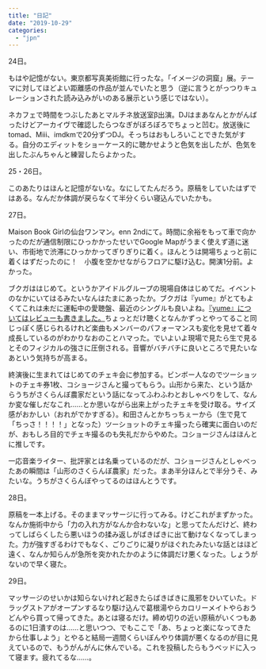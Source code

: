 ```yaml
---
title: "日記"
date: "2019-10-29"
categories: 
  - "jpn"
---
```


24日。

もはや記憶がない。東京都写真美術館に行ったな。「イメージの洞窟」展。テーマに対してほどよい距離感の作品が並んでいたと思う（逆に言うとがっつりキュレーションされた読み込みがいのある展示という感じではない）。

ネカフェで時間をつぶしたあとマルチネ放送室β出演。DJはまあなんとかがんばったけどアーカイヴで確認したらつなぎがぼろぼろでちょっと凹む。放送後にtomad、Miii、imdkmで20分ずつDJ。そっちはおもしろいことできた気がする。自分のエディットをショーケース的に聴かせようと色気を出したが、色気を出したぶんちゃんと練習したらよかった。

25・26日。

このあたりはほんと記憶がないな。なにしてたんだろう。原稿をしていたはずではある。なんだか体調が戻らなくて半分くらい寝込んでいたかも。

27日。

Maison Book Girlの仙台ワンマン。enn 2ndにて。時間に余裕をもって車で向かったのだが通信制限にひっかかったせいでGoogle Mapがうまく使えず道に迷い、市街地で渋滞にひっかかってぎりぎりに着く。ほんとうは開場ちょっと前に着くはずだったのに！　小腹を空かせながらフロアに駆け込む。開演1分前。よかった。

ブクガははじめて。というかアイドルグループの現場自体はじめてだ。イベントのなかにいてはるみたいなんはたまにあったか。ブクガは『yume』がとてもよくてこれは未だに運転中の愛聴盤、最近のシングルも良いよね。[『yume』についてはレビューも書きました。](http://imdkm.com/2019/03/27/maison-book-girl-yume-2018/)ちょっとだけ聴くとなんかずっとやってること同じっぽく感じられるけれど楽曲もメンバーのパフォーマンスも変化を見せて着々成長しているのがわかりなおのことハマった。でいよいよ現場で見たら生で見るとそのフィジカルの強さに圧倒される。音響がバチバチに良いところで見たいなあという気持ちが高まる。

終演後に生まれてはじめてのチェキ会に参加する。ビンボー人なのでツーショットのチェキ券1枚、コショージさんと撮ってもらう。山形から来た、という話からうちがさくらんぼ農家だという話になってふわふわとおしゃべりをして、なんか変な催しだなこれ……とか思いながら出来上がったチェキを受け取る。サイズ感がおかしい（おれがでかすぎる）。和田さんとかちっちぇーから（生で見て「ちっさ！！！！」となった）ツーショットのチェキ撮ったら確実に面白いのだが、おもしろ目的でチェキ撮るのも失礼だからやめた。コショージさんはほんとに推しです。

一応音楽ライター、批評家とは名乗っているのだが、コショージさんとしゃべったあの瞬間は「山形のさくらんぼ農家」だった。まあ半分ほんとで半分うそ、みたいな。うちがさくらんぼやってるのはほんとうです。

28日。

原稿を一本上げる。そのままマッサージに行ってみる。けどこれがまずかった。なんか施術中から「力の入れ方がなんか合わないな」と思ってたんだけど、終わってしばらくしたら悪いほうの揉み返しがばきばきに出て動けなくなってしまった。力が強すぎるわけでもなく、ごりごりに凝りがほぐれたみたいな話とはほど遠く、なんか知らんが急所を突かれたかのように体調だけ悪くなった。しょうがないので早く寝た。

29日。

マッサージのせいかは知らないけれど起きたらばきばきに風邪をひいていた。ドラッグストアがオープンするなり駆け込んで葛根湯やらカロリーメイトやらおうどんやら買って帰ってきた。あとは寝るだけ。締め切りの近い原稿がいくつもあるのに1日潰すのは……と思いつつ、でもここで「あ、ちょっと楽になってきたから仕事しよう」とやると結局一週間くらいぼんやり体調が悪くなるのが目に見えているので、もうがんがんに休んでいる。これを投稿したらもうベッドに入って寝ます。疲れてるな……。
